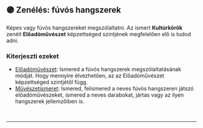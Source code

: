 ## 🟣 Zenélés: fúvós hangszerek

Képes vagy fúvós hangszereket megszólaltatni. Az ismert **Kultúrkörök** zenéit **Előadóművészet** képzettséged szintjének megfelelően elő is tudod adni.

### Kiterjeszti ezeket

- [Előadóművészet](../kepzettsegek.szekunder/eloadomuveszet.md): Ismered a fúvós hangszerek megszólaltatásának módját. Hogy mennyire élvezhetően, az az Előadóművészet képzettséged szintjétől függ.
- [Művészetismeret](../kepzettsegek.szekunder/muveszetismeret.md): Ismered, felismered a neves fúvós hangszeren játszó előadóművészeket, ismered a neves darabokat, jártas vagy az ilyen hangszerek jellemzőiben is.

<br />

---

